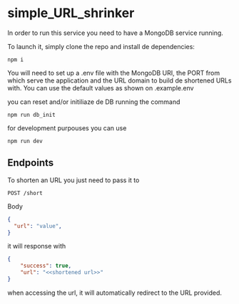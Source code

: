 # simple_URL_shrinker

In order to run this service you need to have a MongoDB service running.

To launch it, simply clone the repo and install de dependencies:

```shell
npm i
```
You will need to set up a .env file with the MongoDB URI, the PORT from which serve the application and the URL domain to build de shortened URLs with. You can use the default values as shown on .example.env

you can reset and/or initiliaze de DB running the command

```shell
npm run db_init
```

for development purpouses you can use 

```shell
npm run dev
```

## Endpoints

To shorten an URL you just need to pass it to

```shell
POST /short
```
Body 
```json
{
  "url": "value",
}
```

it will response with

```json
{
    "success": true,
    "url": "<<shortened url>>"
}
```

when accessing the url, it will automatically redirect to the URL provided.